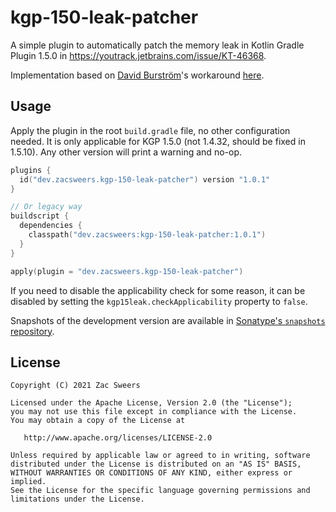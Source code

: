 # kgp-150-leak-patcher

A simple plugin to automatically patch the memory leak in Kotlin Gradle Plugin 1.5.0 in 
https://youtrack.jetbrains.com/issue/KT-46368.

Implementation based on [David Burström](https://github.com/davidburstrom)'s workaround [here](https://youtrack.jetbrains.com/issue/KT-46368#focus=Comments-27-4868598.0-0).

## Usage

Apply the plugin in the root `build.gradle` file, no other configuration needed. It is only 
applicable for KGP 1.5.0 (not 1.4.32, should be fixed in 1.5.10). Any other version will print
a warning and no-op.

```kotlin
plugins {
  id("dev.zacsweers.kgp-150-leak-patcher") version "1.0.1"
}

// Or legacy way
buildscript {
  dependencies {
    classpath("dev.zacsweers:kgp-150-leak-patcher:1.0.1")
  }
}

apply(plugin = "dev.zacsweers.kgp-150-leak-patcher")
```

If you need to disable the applicability check for some reason, it can be disabled by setting the
`kgp15leak.checkApplicability` property to `false`.

Snapshots of the development version are available in [Sonatype's `snapshots` repository][snapshots].

License
-------

    Copyright (C) 2021 Zac Sweers

    Licensed under the Apache License, Version 2.0 (the "License");
    you may not use this file except in compliance with the License.
    You may obtain a copy of the License at

       http://www.apache.org/licenses/LICENSE-2.0

    Unless required by applicable law or agreed to in writing, software
    distributed under the License is distributed on an "AS IS" BASIS,
    WITHOUT WARRANTIES OR CONDITIONS OF ANY KIND, either express or implied.
    See the License for the specific language governing permissions and
    limitations under the License.

[snapshots]: https://oss.sonatype.org/content/repositories/snapshots/
